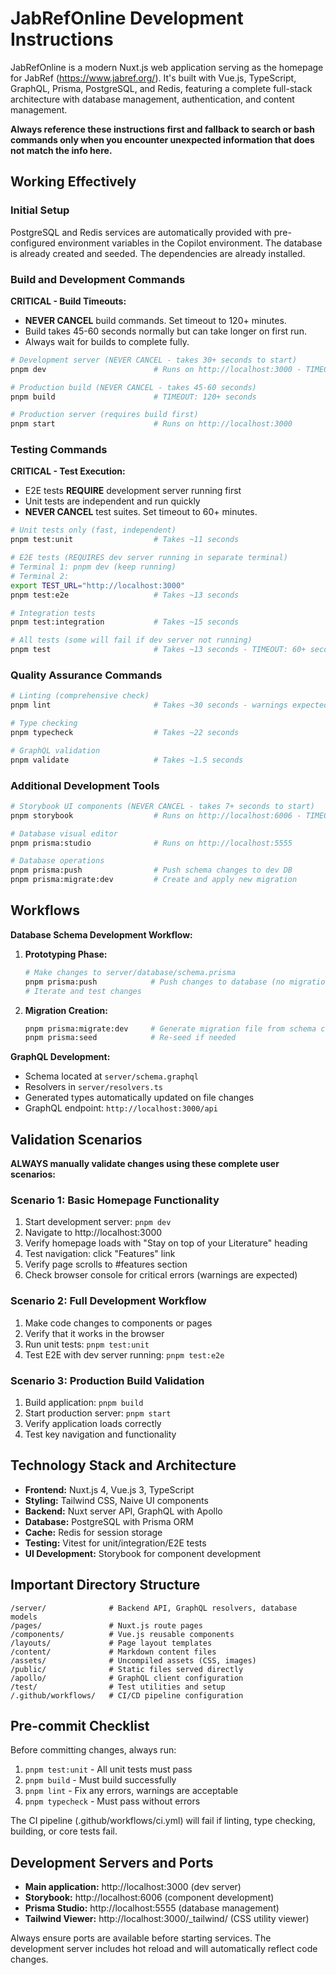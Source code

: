 # JabRefOnline Development Instructions

JabRefOnline is a modern Nuxt.js web application serving as the homepage for JabRef (https://www.jabref.org/). It's built with Vue.js, TypeScript, GraphQL, Prisma, PostgreSQL, and Redis, featuring a complete full-stack architecture with database management, authentication, and content management.

**Always reference these instructions first and fallback to search or bash commands only when you encounter unexpected information that does not match the info here.**

## Working Effectively

### Initial Setup

PostgreSQL and Redis services are automatically provided with pre-configured environment variables in the Copilot environment. The database is already created and seeded.
The dependencies are already installed.

### Build and Development Commands

**CRITICAL - Build Timeouts:**

- **NEVER CANCEL** build commands. Set timeout to 120+ minutes.
- Build takes 45-60 seconds normally but can take longer on first run.
- Always wait for builds to complete fully.

```bash
# Development server (NEVER CANCEL - takes 30+ seconds to start)
pnpm dev                        # Runs on http://localhost:3000 - TIMEOUT: 120+ seconds

# Production build (NEVER CANCEL - takes 45-60 seconds)
pnpm build                      # TIMEOUT: 120+ seconds

# Production server (requires build first)
pnpm start                      # Runs on http://localhost:3000
```

### Testing Commands

**CRITICAL - Test Execution:**

- E2E tests **REQUIRE** development server running first
- Unit tests are independent and run quickly
- **NEVER CANCEL** test suites. Set timeout to 60+ minutes.

```bash
# Unit tests only (fast, independent)
pnpm test:unit                  # Takes ~11 seconds

# E2E tests (REQUIRES dev server running in separate terminal)
# Terminal 1: pnpm dev (keep running)
# Terminal 2:
export TEST_URL="http://localhost:3000"
pnpm test:e2e                   # Takes ~13 seconds

# Integration tests
pnpm test:integration           # Takes ~15 seconds

# All tests (some will fail if dev server not running)
pnpm test                       # Takes ~13 seconds - TIMEOUT: 60+ seconds
```

### Quality Assurance Commands

```bash
# Linting (comprehensive check)
pnpm lint                       # Takes ~30 seconds - warnings expected, no errors

# Type checking
pnpm typecheck                  # Takes ~22 seconds

# GraphQL validation
pnpm validate                   # Takes ~1.5 seconds
```

### Additional Development Tools

```bash
# Storybook UI components (NEVER CANCEL - takes 7+ seconds to start)
pnpm storybook                  # Runs on http://localhost:6006 - TIMEOUT: 120+ seconds

# Database visual editor
pnpm prisma:studio              # Runs on http://localhost:5555

# Database operations
pnpm prisma:push                # Push schema changes to dev DB
pnpm prisma:migrate:dev         # Create and apply new migration
```


## Workflows

**Database Schema Development Workflow:**

1. **Prototyping Phase:**
   ```bash
   # Make changes to server/database/schema.prisma
   pnpm prisma:push            # Push changes to database (no migration)
   # Iterate and test changes
   ```

2. **Migration Creation:**
   ```bash
   pnpm prisma:migrate:dev     # Generate migration file from schema changes
   pnpm prisma:seed            # Re-seed if needed
   ```

**GraphQL Development:**

- Schema located at `server/schema.graphql`
- Resolvers in `server/resolvers.ts`
- Generated types automatically updated on file changes
- GraphQL endpoint: `http://localhost:3000/api`

## Validation Scenarios

**ALWAYS manually validate changes using these complete user scenarios:**

### Scenario 1: Basic Homepage Functionality

1. Start development server: `pnpm dev`
2. Navigate to http://localhost:3000
3. Verify homepage loads with "Stay on top of your Literature" heading
4. Test navigation: click "Features" link
5. Verify page scrolls to #features section
6. Check browser console for critical errors (warnings are expected)

### Scenario 2: Full Development Workflow

1. Make code changes to components or pages
2. Verify that it works in the browser
5. Run unit tests: `pnpm test:unit`
6. Test E2E with dev server running: `pnpm test:e2e`

### Scenario 3: Production Build Validation

1. Build application: `pnpm build`
2. Start production server: `pnpm start`
3. Verify application loads correctly
4. Test key navigation and functionality

## Technology Stack and Architecture

- **Frontend:** Nuxt.js 4, Vue.js 3, TypeScript
- **Styling:** Tailwind CSS, Naive UI components
- **Backend:** Nuxt server API, GraphQL with Apollo
- **Database:** PostgreSQL with Prisma ORM
- **Cache:** Redis for session storage
- **Testing:** Vitest for unit/integration/E2E tests
- **UI Development:** Storybook for component development

## Important Directory Structure

```
/server/              # Backend API, GraphQL resolvers, database models
/pages/               # Nuxt.js route pages
/components/          # Vue.js reusable components
/layouts/             # Page layout templates
/content/             # Markdown content files
/assets/              # Uncompiled assets (CSS, images)
/public/              # Static files served directly
/apollo/              # GraphQL client configuration
/test/                # Test utilities and setup
/.github/workflows/   # CI/CD pipeline configuration
```


## Pre-commit Checklist

Before committing changes, always run:

1. `pnpm test:unit` - All unit tests must pass
2. `pnpm build` - Must build successfully
3. `pnpm lint` - Fix any errors, warnings are acceptable
4. `pnpm typecheck` - Must pass without errors

The CI pipeline (.github/workflows/ci.yml) will fail if linting, type checking, building, or core tests fail.

## Development Servers and Ports

- **Main application:** http://localhost:3000 (dev server)
- **Storybook:** http://localhost:6006 (component development)
- **Prisma Studio:** http://localhost:5555 (database management)
- **Tailwind Viewer:** http://localhost:3000/\_tailwind/ (CSS utility viewer)

Always ensure ports are available before starting services. The development server includes hot reload and will automatically reflect code changes.
